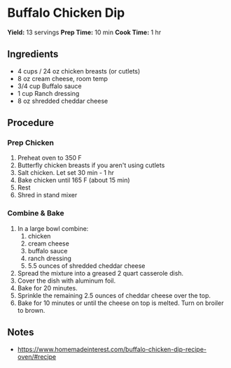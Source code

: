 # Buffalo Chicken Dip
**Yield:** 13 servings
**Prep Time:** 10 min
**Cook Time:** 1 hr

## Ingredients
- 4 cups / 24 oz chicken breasts (or cutlets)
- 8 oz cream cheese, room temp
- 3/4 cup  Buffalo sauce
- 1 cup Ranch dressing
- 8 oz shredded cheddar cheese

## Procedure
### Prep Chicken
1. Preheat oven to 350 F
2. Butterfly chicken breasts if you aren't using cutlets
3. Salt chicken. Let set 30 min - 1 hr
4. Bake chicken until 165 F (about 15 min)
5. Rest
6. Shred in stand mixer

### Combine & Bake
1. In a large bowl combine:
     1. chicken
     2. cream cheese
     3. buffalo sauce
     4. ranch dressing
     5. 5.5 ounces of shredded cheddar cheese
2. Spread the mixture into a greased 2 quart casserole dish.
3. Cover the dish with aluminum foil.
4. Bake for 20 minutes.
5. Sprinkle the remaining 2.5 ounces of cheddar cheese over the top.
6. Bake for 10 minutes or until the cheese on top is melted. Turn on broiler to brown. 

## Notes
- https://www.homemadeinterest.com/buffalo-chicken-dip-recipe-oven/#recipe
